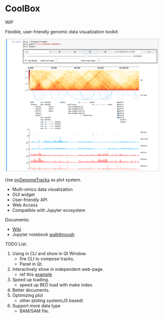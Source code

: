 CoolBox
=======

WIP

Flexible, user-friendly genomic data visualization toolkit. 

![](imgs/title.png)

Use [pyGenomeTracks](https://github.com/deeptools/pyGenomeTracks) as plot system.

* Multi-omics data visualization
* GUI widget
* User-friendly API
* Web Access
* Compatible with Jupyter ecosystem

Documents:
* [Wiki](https://github.com/Nanguage/CoolBox/wiki)
* Jupyter notebook [walkthrough](demo/coolbox_guide.ipynb)

TODO List:
1. Using in CLI and show in Qt Window.
    + fire CLI to compose tracks.
    + Panel in Qt.
2. Interactively show in independent web-page.
    + ref this [example](https://github.com/jupyter-widgets/ipywidgets/tree/master/examples/web3)
3. Speed up loading.
    + speed up BED load with make index.
4. Better documents.
5. Optimizing plot
    + other ploting system(JS based)
6. Support more data type
    + BAM/SAM file.

